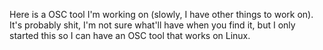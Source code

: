 Here is a OSC tool I'm working on (slowly, I have other things to work on). It's probably shit, I'm not sure what'll have when you find it, but I only started this so I can have an OSC tool that works on Linux.
